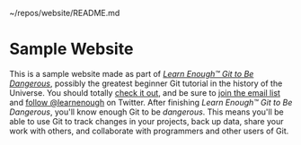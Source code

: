~/repos/website/README.md
 # Sample Website
 This is a sample website made as part of [*Learn Enough™ Git to Be
 Dangerous*](https://www.learnenough.com/git-tutorial), possibly the greatest
 beginner Git tutorial in the history of the Universe. You should totally [
 check it out](https://www.learnenough.com/git-tutorial), and be sure to [join
 the email list](https://www.learnenough.com/#email_list) and
 [follow @learnenough](http://twitter.com/learnenough) on Twitter.
 After finishing *Learn Enough™ Git to Be Dangerous*, you'll know enough Git
 to be *dangerous*. This means you'll be able to use Git to track changes in
 your projects, back up data, share your work with others, and collaborate
 with programmers and other users of Git.
